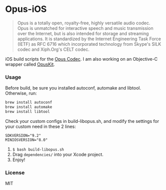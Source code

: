 # Opus-iOS

> Opus is a totally open, royalty-free, highly versatile audio codec. Opus is unmatched for interactive speech and music transmission over the Internet, but is also intended for storage and streaming applications. It is standardized by the Internet Engineering Task Force (IETF) as RFC 6716 which incorporated technology from Skype's SILK codec and Xiph.Org's CELT codec.

iOS build scripts for the [Opus Codec](http://www.opus-codec.org). I am also working on an Objective-C wrapper called [OpusKit](https://github.com/chrisballinger/opuskit).

### Usage

Before build, be sure you installed autoconf, automake and libtool. Otherwise, run:

```bash
brew install autoconf
brew install automake
brew install libtool
```

Check your custom configs in build-libopus.sh, and modify the settings for your custom need in these 2 lines:  

```
SDKVERSION="9.2"
MINIOSVERSION="8.0"
```

1. `$ bash build-libopus.sh`
2. Drag `dependencies/` into your Xcode project.
3. Enjoy!


### License

MIT